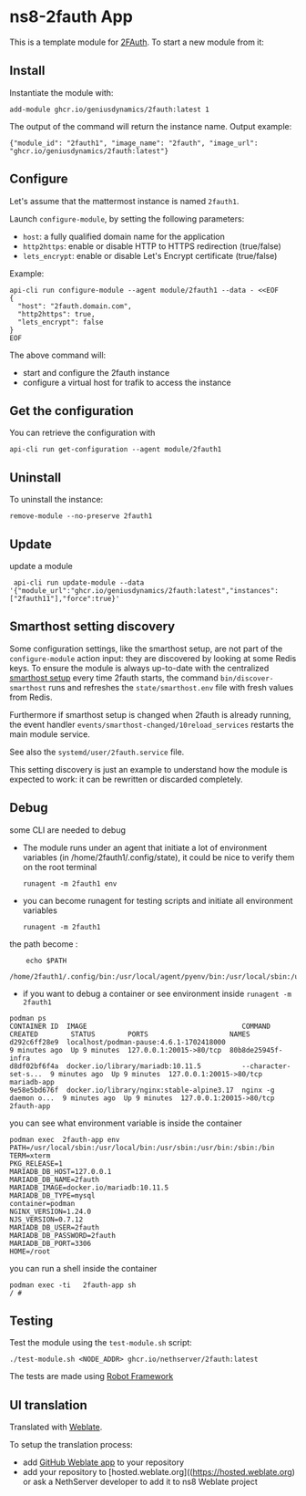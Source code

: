 # ns8-2fauth App

This is a template module for [2FAuth](https://docs.2fauth.app/).
To start a new module from it:


## Install

Instantiate the module with:

    add-module ghcr.io/geniusdynamics/2fauth:latest 1

The output of the command will return the instance name.
Output example:

    {"module_id": "2fauth1", "image_name": "2fauth", "image_url": "ghcr.io/geniusdynamics/2fauth:latest"}

## Configure

Let's assume that the mattermost instance is named `2fauth1`.

Launch `configure-module`, by setting the following parameters:
- `host`: a fully qualified domain name for the application
- `http2https`: enable or disable HTTP to HTTPS redirection (true/false)
- `lets_encrypt`: enable or disable Let's Encrypt certificate (true/false)


Example:

```
api-cli run configure-module --agent module/2fauth1 --data - <<EOF
{
  "host": "2fauth.domain.com",
  "http2https": true,
  "lets_encrypt": false
}
EOF
```

The above command will:
- start and configure the 2fauth instance
- configure a virtual host for trafik to access the instance

## Get the configuration
You can retrieve the configuration with

```
api-cli run get-configuration --agent module/2fauth1
```

## Uninstall

To uninstall the instance:

    remove-module --no-preserve 2fauth1

## Update

update a module

```shell
 api-cli run update-module --data '{"module_url":"ghcr.io/geniusdynamics/2fauth:latest","instances":["2fauth11"],"force":true}'

```


## Smarthost setting discovery

Some configuration settings, like the smarthost setup, are not part of the
`configure-module` action input: they are discovered by looking at some
Redis keys.  To ensure the module is always up-to-date with the
centralized [smarthost
setup](https://nethserver.github.io/ns8-core/core/smarthost/) every time
2fauth starts, the command `bin/discover-smarthost` runs and refreshes
the `state/smarthost.env` file with fresh values from Redis.

Furthermore if smarthost setup is changed when 2fauth is already
running, the event handler `events/smarthost-changed/10reload_services`
restarts the main module service.

See also the `systemd/user/2fauth.service` file.

This setting discovery is just an example to understand how the module is
expected to work: it can be rewritten or discarded completely.

## Debug

some CLI are needed to debug

- The module runs under an agent that initiate a lot of environment variables (in /home/2fauth1/.config/state), it could be nice to verify them
on the root terminal

    `runagent -m 2fauth1 env`

- you can become runagent for testing scripts and initiate all environment variables
  
    `runagent -m 2fauth1`

 the path become : 
```
    echo $PATH
    /home/2fauth1/.config/bin:/usr/local/agent/pyenv/bin:/usr/local/sbin:/usr/local/bin:/usr/sbin:/usr/bin:/usr/
```

- if you want to debug a container or see environment inside
 `runagent -m 2fauth1`
 ```
podman ps
CONTAINER ID  IMAGE                                      COMMAND               CREATED        STATUS        PORTS                    NAMES
d292c6ff28e9  localhost/podman-pause:4.6.1-1702418000                          9 minutes ago  Up 9 minutes  127.0.0.1:20015->80/tcp  80b8de25945f-infra
d8df02bf6f4a  docker.io/library/mariadb:10.11.5          --character-set-s...  9 minutes ago  Up 9 minutes  127.0.0.1:20015->80/tcp  mariadb-app
9e58e5bd676f  docker.io/library/nginx:stable-alpine3.17  nginx -g daemon o...  9 minutes ago  Up 9 minutes  127.0.0.1:20015->80/tcp  2fauth-app
```

you can see what environment variable is inside the container
```
podman exec  2fauth-app env
PATH=/usr/local/sbin:/usr/local/bin:/usr/sbin:/usr/bin:/sbin:/bin
TERM=xterm
PKG_RELEASE=1
MARIADB_DB_HOST=127.0.0.1
MARIADB_DB_NAME=2fauth
MARIADB_IMAGE=docker.io/mariadb:10.11.5
MARIADB_DB_TYPE=mysql
container=podman
NGINX_VERSION=1.24.0
NJS_VERSION=0.7.12
MARIADB_DB_USER=2fauth
MARIADB_DB_PASSWORD=2fauth
MARIADB_DB_PORT=3306
HOME=/root
```

you can run a shell inside the container

```
podman exec -ti   2fauth-app sh
/ # 
```
## Testing

Test the module using the `test-module.sh` script:


    ./test-module.sh <NODE_ADDR> ghcr.io/nethserver/2fauth:latest

The tests are made using [Robot Framework](https://robotframework.org/)

## UI translation

Translated with [Weblate](https://hosted.weblate.org/projects/ns8/).

To setup the translation process:

- add [GitHub Weblate app](https://docs.weblate.org/en/latest/admin/continuous.html#github-setup) to your repository
- add your repository to [hosted.weblate.org]((https://hosted.weblate.org) or ask a NethServer developer to add it to ns8 Weblate project
